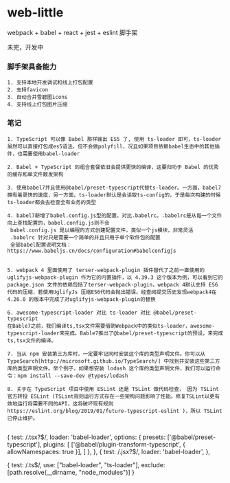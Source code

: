 # web-little
webpack + babel + react + jest + eslint 脚手架

未完，开发中

### 脚手架具备能力
```text
1. 支持本地开发调试和线上打包配置
2. 支持favicon
3. 自动合并雪碧图icons
4. 支持线上打包图片压缩
```


### 笔记
```text
1. TypeScript 可以像 Babel 那样输出 ES5 了, 使用 ts-loader 即可，ts-loader虽然可以直接打包成es5语法，但不会做polyfill，况且如果项目依赖babel生态中的其他插件，也需要使用babel-loader

2. Babel + TypeScript 的组合套餐依旧会提供更快的编译，这要归功于 Babel 的优秀的缓存和单文件散发架构

3. 使用babel7并且使用@babel/preset-typescript代替ts-loader。一方面，babel7拥有着更快的速度，另一方面，ts-loader默认是会读取ts-config的，于是每次构建的时候ts-loader都会去检查全有业务的类型

4. babel7新增了babel.config.js型的配置，对比.babelrc。.babelrc是从每一个文件向上查找配置的，babel.config.js则不会
 babel.config.js 是以编程的方式创建配置文件，类似一个js模块，非常灵活
 .babelrc 针对只是需要一个简单的并且只用于单个软件包的配置
 全部babel配置说明文档： https://www.babeljs.cn/docs/configuration#babelconfigjs


5. webpack 4 里面使用了 terser-webpack-plugin 插件替代了之前一直使用的 uglifyjs-webpack-plugin 作为它的内置插件，以 4.39.3 这个版本为例，可以看到它的 package.json 文件的依赖包括了terser-webpack-plugin，webpack 4默认支持 ES6 代码的压缩，若使用UglifyJs 压缩ES6代码会抛出错误。经查阅提交历史发现webpack4在 4.26.0 的版本中完成了对uglifyjs-webpack-plugin的替换

6. awesome-typescript-loader 对比 ts-loader 对比 @babel/preset-typescript
在Bable7之前，我们编译ts,tsx文件需要借助Webpack中的类似ts-loader，awesome-typescript-loader来完成。Bable7推出了@babel/preset-typescript的预设，来完成ts,tsx文件的编译。

7. 当从 npm 安装第三方库时，一定要牢记同时安装这个库的类型声明文件。你可以从 TypeSearch[http://microsoft.github.io/TypeSearch/] 中找到并安装这些第三方库的类型声明文件。举个例子，如果想安装 lodash 这个库的类型声明文件，我们可以运行命令：npm install --save-dev @types/lodash

8. 关于在 TypeScript 项目中使用 ESLint 还是 TSLint 做代码检查， 因为 TSLint 官方转投 ESLint (TSLint规则运行方式存在一些架构问题影响了性能。修复TSLint以更有效地运行将需要不同的API，这将破坏现有规则 https://eslint.org/blog/2019/01/future-typescript-eslint )，所以 TSLint 已停止维护。


```

{
    test: /\.tsx?$/,
    loader: 'babel-loader',
    options: {
        presets: ['@babel/preset-typescript'],
        plugins: [
            ['@babel/plugin-transform-typescript', { allowNamespaces: true }],
        ]
    },
},
{
    test: /\.jsx?$/,
    loader: 'babel-loader',
},

{
    test: /\.ts$/,
    use: ["babel-loader", "ts-loader"],
    exclude: [path.resolve(__dirname, "node_modules")]
}




